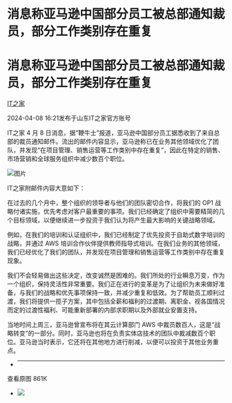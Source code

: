 # 消息称亚马逊中国部分员工被总部通知裁员，部分工作类别存在重复

# 消息称亚马逊中国部分员工被总部通知裁员，部分工作类别存在重复

[](https://news.qq.com/omn/author/8QMc3H1e5IMcuQ%3D%3D)

[IT之家](https://news.qq.com/omn/author/8QMc3H1e5IMcuQ%3D%3D)

2024-04-08 16:21发布于山东IT之家官方账号

IT之家 4 月 8
日消息，据“鞭牛士”报道，亚马逊中国部分员工据悉收到了来自总部的裁员通知邮件。流出的邮件内容显示，亚马逊称已在业务其他领域优化了团队，并发现“在项目管理、销售运营等工作类别中存在重复”，因此在特定的销售、市场营销和全球服务组织中减少数百个职位。

![图片](https:https://inews.gtimg.com/om_bt/OAjo0B6uVt4h5kkCzs7z1MnM7G4xg163PR8C5_y_arQVwAA/641)

IT之家附邮件内容大意如下：

在过去的几个月中，整个组织的领导者与他们的团队密切合作，将我们的 OP1
战略付诸实施，优先考虑对客户最重要的事项。我们已经确定了组织中需要精简的几个目标领域，以便继续进一步投资于我们认为将产生最大影响的关键战略领域。

例如，在我们的培训和认证组织中，我们已经制定了优先投资于自助式数字培训的战略，并通过 AWS
培训合作伙伴提供教师指导式培训。在我们业务的其他领域，我们已经优化了我们的团队，并发现在项目管理和销售运营等工作类别中存在重复现象。

我们不会轻易做出这些决定，改变诚然是困难的。我们所处的行业瞬息万变，作为一个组织，保持灵活性非常重要。我们正在进行的变革是为了让组织为未来做好准备，与我们的战略和优先事项保持一致，并减少重复和低效。为了帮助员工顺利过渡，我们将提供一揽子方案，其中包括全薪和福利的过渡期、离职金、视各国情况而定的过渡性福利、可能重新部署的内部求职期以及外部就业安置支持。

当地时间上周三，亚马逊曾宣布将在其云计算部门 AWS
中裁员数百人，这是“战略转变”的一部分。同时，亚马逊也将在负责实体店技术的团队中裁减数百个职位。亚马逊当时表示，它还将在其他地方进行削减，以便可以投资于其他业务重点。

  *  ______

查看原图 861K

  * ![](https:https://inews.gtimg.com/om_bt/OAjo0B6uVt4h5kkCzs7z1MnM7G4xg163PR8C5_y_arQVwAA/641)

